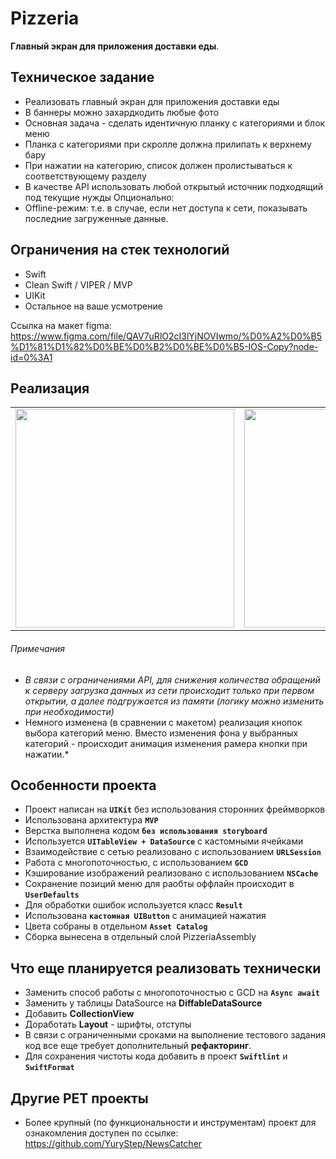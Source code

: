 # Pizzeria
**Главный экран для приложения доставки еды**. 

## Техническое задание
* Реализовать главный экран для приложения доставки еды
* В баннеры можно захардкодить любые фото
* Основная задача - сделать идентичную планку с категориями и блок меню
* Планка с категориями при скролле должна прилипать к верхнему бару
* При нажатии на категорию, список должен пролистываться к соответствующему разделу
* В качестве API использовать любой открытый источник подходящий под текущие нужды
Опционально:
* Offline-режим: т.е. в случае, если нет доступа к сети, показывать последние загруженные данные.

## Ограничения на стек технологий
* Swift
* Clean Swift / VIPER / MVP
* UIKit
* Остальное на ваше усмотрение

Ссылка на макет figma: https://www.figma.com/file/QAV7uRlO2cI3lYjNOVIwmo/%D0%A2%D0%B5%D1%81%D1%82%D0%BE%D0%B2%D0%BE%D0%B5-IOS-Copy?node-id=0%3A1

## Реализация

<table>
 <tr>
 <td align="center"><img src="https://i.imgur.com/EfRSnWS.png" width="350"></td>
 <td align="center"><img src="https://i.imgur.com/SzgqjMn.png" width="350"></td>
 <td align="center"><img src="https://i.imgur.com/2t2OUM9.png" width="350"></td>
 <td align="center"><img src="https://i.imgur.com/fJ6gfcl.png" width="350"></td>
 </tr>
</table>

###### Примечания
* *В связи с ограничениями API, для снижения количества обращений к серверу загрузка данных из сети происходит только при первом открытии, а далее подгружается из памяти (логику можно изменить при необходимости)*
* Немного изменена (в сравнении с макетом) реализация кнопок выбора категорий меню. Вместо изменения фона у выбранных категорий - происходит анимация изменения рамера кнопки при нажатии.*

## Особенности проекта
* Проект написан на **`UIKit`** без использования сторонних фреймворков
* Использована архитектура **`MVP`**
* Верстка выполнена кодом **`без использования storyboard`**
* Используется **`UITableView + DataSource`** c кастомными ячейками
* Взаимодействие с сетью реализовано с использованием **`URLSession`**
* Работа с многопоточностью, с использованием **`GCD`**
* Кэширование изображений реализовано с использованием **`NSCache`**
* Сохранение позиций меню для раобты оффлайн происходит в **`UserDefaults`**
* Для обработки ошибок используется класс **`Result`**
* Использована **`кастомная UIButton`** c анимацией нажатия
* Цвета собраны в отдельном **`Asset Catalog`**
* Сборка вынесена в отдельный слой PizzeriaAssembly

## Что еще планируется реализовать технически
* Заменить способ работы с многопоточностью с GCD на **`Async await`**
* Заменить у таблицы DataSource на **DiffableDataSource**
* Добавить **CollectionView**
* Доработать **Layout** - шрифты, отступы
* В связи с ограниченными сроками на выполнение тестового задания код все еще требует дополнительный **рефакторинг**.
* Для сохранения чистоты кода добавить в проект  **`Swiftlint`** и **`SwiftFormat`**



## Другие PET проекты
* Более крупный (по функциональности и инструментам) проект для ознакомления доступен по ссылке: https://github.com/YuryStep/NewsCatcher


